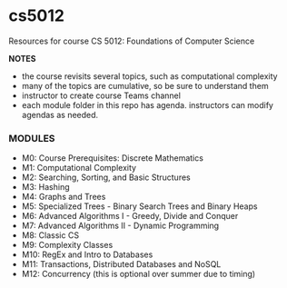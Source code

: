 # cs5012

Resources for course CS 5012: Foundations of Computer Science 

**NOTES**
- the course revisits several topics, such as computational complexity
- many of the topics are cumulative, so be sure to understand them
- instructor to create course Teams channel
- each module folder in this repo has agenda. instructors can modify agendas as needed.

### MODULES

- M0: Course Prerequisites: Discrete Mathematics
- M1: Computational Complexity  
- M2: Searching, Sorting, and Basic Structures
- M3: Hashing
- M4: Graphs and Trees
- M5: Specialized Trees - Binary Search Trees and Binary Heaps
- M6: Advanced Algorithms I - Greedy, Divide and Conquer
- M7: Advanced Algorithms II - Dynamic Programming
- M8: Classic CS
- M9: Complexity Classes
- M10: RegEx and Intro to Databases  
- M11: Transactions, Distributed Databases and NoSQL  
- M12: Concurrency (this is optional over summer due to timing)
